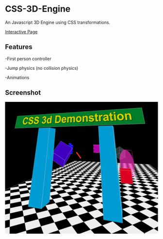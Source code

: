 # CSS-3D-Engine

An Javascript 3D Engine using CSS transformations.

[Interactive Page](https://lischilpp.github.io/css-3d-engine/)

## Features
-First person controller

-Jump physics (no collision physics)

-Animations

## Screenshot

![Screenshot1](screenshot.png)
